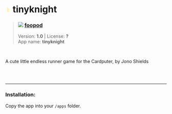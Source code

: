 <!---
This file is generated from the "details.yml" file. (Any changes here will be overwritten)
--->
# <img src="../../images\icons\tinyknight.png" width="16"> tinyknight
> ### <img src="https://github.com/foopod.png?size=26" width="13"> **[foopod](https://github.com/foopod)**  
> Version: **1.0** | License: **?**  
> App name: **tinyknight**
<br/>

A cute little endless runner game for the Cardputer, by Jono Shields


<br/><br/>

-----
### Installation:
Copy the app into your `/apps` folder.


